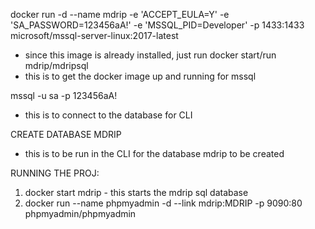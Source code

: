 docker run -d --name mdrip -e 'ACCEPT_EULA=Y' -e 'SA_PASSWORD=123456aA!' -e 'MSSQL_PID=Developer' -p 1433:1433 microsoft/mssql-server-linux:2017-latest

- since this image is already installed, just run docker start/run mdrip/mdripsql
- this is to get the docker image up and running for mssql

mssql -u sa -p 123456aA!
- this is to connect to the database for CLI

CREATE DATABASE MDRIP
- this is to be run in the CLI for the database mdrip to be created



RUNNING THE PROJ:

1. docker start mdrip - this starts the mdrip sql database
2. docker run --name phpmyadmin -d --link mdrip:MDRIP -p 9090:80 phpmyadmin/phpmyadmin
